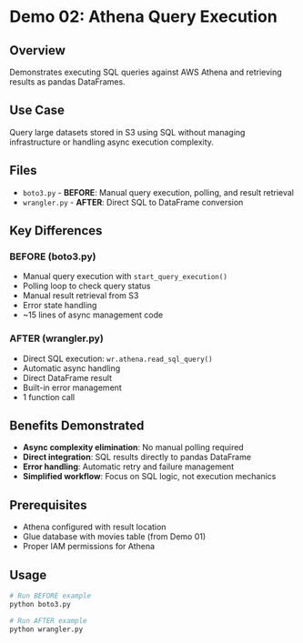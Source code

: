 # Demo 02: Athena Query Execution

## Overview
Demonstrates executing SQL queries against AWS Athena and retrieving results as pandas DataFrames.

## Use Case
Query large datasets stored in S3 using SQL without managing infrastructure or handling async execution complexity.

## Files
- `boto3.py` - **BEFORE**: Manual query execution, polling, and result retrieval
- `wrangler.py` - **AFTER**: Direct SQL to DataFrame conversion

## Key Differences

### BEFORE (boto3.py)
- Manual query execution with `start_query_execution()`
- Polling loop to check query status
- Manual result retrieval from S3
- Error state handling
- ~15 lines of async management code

### AFTER (wrangler.py)
- Direct SQL execution: `wr.athena.read_sql_query()`
- Automatic async handling
- Direct DataFrame result
- Built-in error management
- 1 function call

## Benefits Demonstrated
- **Async complexity elimination**: No manual polling required
- **Direct integration**: SQL results directly to pandas DataFrame
- **Error handling**: Automatic retry and failure management
- **Simplified workflow**: Focus on SQL logic, not execution mechanics

## Prerequisites
- Athena configured with result location
- Glue database with movies table (from Demo 01)
- Proper IAM permissions for Athena

## Usage
```bash
# Run BEFORE example
python boto3.py

# Run AFTER example
python wrangler.py
```